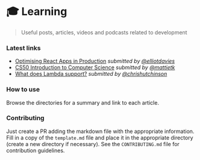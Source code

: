 # 🎓 Learning

> Useful posts, articles, videos and podcasts related to development


### Latest links

- [Optimising React Apps in Production](https://github.com/times/learning/blob/master/react/optimising-react-apps-in.md) _submitted by [@elliotdavies](https://github.com/elliotdavies)_
- [CS50 Introduction to Computer Science](https://github.com/times/learning/blob/master/general/cs50.md) _submitted by [@mattietk](https://github.com/MattieTK)_
- [What does Lambda support?](https://github.com/times/learning/blob/master/aws/what-does-lambda-support.md) _submitted by [@chrishutchinson](https://github.com/chrishutchinson)_


### How to use

Browse the directories for a summary and link to each article.


### Contributing

Just create a PR adding the markdown file with the appropriate information. Fill in a copy of the `template.md` file and place it in the appropriate directory (create a new directory if necessary). See the `CONTRIBUTING.md` file for contribution guidelines.
